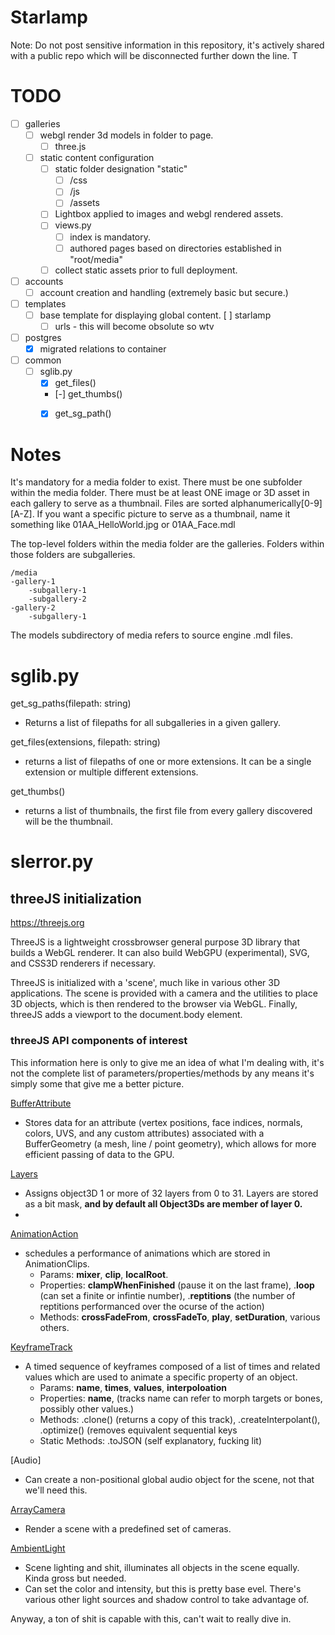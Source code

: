 # Starlamp
Note: Do not post sensitive information in this repository, it's actively shared with a public repo which will be disconnected further down the line.
T
# TODO
- [ ] galleries
  - [ ] webgl render 3d models in folder to page.
    - [ ] three.js
  - [ ] static content configuration 
    - [ ] static folder designation "static"
      - [ ] /css
      - [ ] /js
      - [ ] /assets
    - [ ] Lightbox applied to images and webgl rendered assets.
    - [ ] views.py
      - [ ] index is mandatory.
      - [ ] authored pages based on directories established in "root/media"
    - [ ] collect static assets prior to full deployment.
- [ ] accounts
  - [ ] account creation and handling (extremely basic but secure.)
- [ ] templates
  - [ ] base template for displaying global content.
  [ ] starlamp
    - [ ] urls - this will become obsolute so wtv
- [ ] postgres
  - [X] migrated relations to container
- [ ] common 
  - [ ] sglib.py
    - [X] get_files()
    - [-] get_thumbs()
    - [X] get_sg_path()


# Notes
It's mandatory for a media folder to exist. There must be one subfolder within the media folder. There must be at least
ONE image or 3D asset in each gallery to serve as a thumbnail. Files are sorted alphanumerically[0-9][A-Z]. If you want a
specific picture to serve as a thumbnail, name it something like 01AA_HelloWorld.jpg or 01AA_Face.mdl

The top-level folders within the media folder are the galleries. Folders within those folders are subgalleries.
``` 
/media
-gallery-1
    -subgallery-1
    -subgallery-2
-gallery-2
    -subgallery-1
```

The models subdirectory of media refers to source engine .mdl files.

# sglib.py
get_sg_paths(filepath: string)
 - Returns a list of filepaths for all subgalleries in a given gallery.

get_files(extensions, filepath: string)
- returns a list of filepaths of one or more extensions. It can be a single extension or multiple different extensions.

get_thumbs()
- returns a list of thumbnails, the first file from every gallery discovered will be the thumbnail.



# slerror.py 




## threeJS initialization

https://threejs.org

ThreeJS is a lightweight crossbrowser general purpose 3D library that builds 
a WebGL renderer. It can also build WebGPU (experimental), SVG, and CSS3D renderers if necessary.

ThreeJS is initialized with a 'scene', much like in various other 3D applications. 
The scene is provided with a camera and the utilities to place 3D objects, which is then rendered to the browser
via WebGL. Finally, threeJS adds a viewport to the document.body element.

### threeJS API components of interest
This information here is only to give me an idea of what I'm dealing with, it's not the complete list of parameters/properties/methods by any means it's simply some that give me a better picture.

[BufferAttribute](https://threejs.org/docs/#api/en/core/BufferAttribute)
- Stores data for an attribute (vertex positions, face indices, normals, colors, UVS, and any custom attributes) associated with a BufferGeometry (a mesh, line / point geometry), which allows for more efficient passing of data to the GPU.

[Layers](https://threejs.org/docs/#api/en/core/Layers)
- Assigns object3D 1 or more of 32 layers from 0 to 31. Layers are stored as a bit mask,
**and by default all Object3Ds are member of layer 0.**
- 


[AnimationAction](https://threejs.org/docs/#api/en/animation/AnimationAction)
 - schedules a performance of animations which are stored in AnimationClips.
   - Params: **mixer**, **clip**, **localRoot**. 
   - Properties: **clampWhenFinished** (pause it on the last frame), .**loop** (can set a finite or infintie number), .**reptitions** (the number of reptitions performanced over the ocurse of the action)
   - Methods: **crossFadeFrom**, **crossFadeTo**, **play**, **setDuration**, various others.

   
[KeyframeTrack](https://threejs.org/docs/#api/en/animation/KeyframeTrack)
   - A timed sequence of keyframes composed of a list of times and related values which are used to animate a specific property of an object. 
     - Params: **name**, **times**, **values**, **interpoloation**
     - Properties: **name**, (tracks name can refer to morph targets or bones, possibly other values.)
     - Methods: .clone() (returns a copy of this track), .createInterpolant(),  .optimize() (removes equivalent sequential keys
     - Static Methods: .toJSON (self explanatory, fucking lit)

[Audio]
- Can create a non-positional global audio object for the scene, not that we'll need this.

[ArrayCamera](https://threejs.org/docs/#api/en/cameras/ArrayCamera)
- Render a scene with a predefined set of cameras.

[AmbientLight](https://threejs.org/docs/#api/en/lights/AmbientLight)
- Scene lighting and shit, illuminates all objects in the scene equally. Kinda gross but needed.
- Can set the color and intensity, but this is pretty base evel. There's various other light sources and shadow control to take advantage of.


Anyway, a ton of shit is capable with this, can't wait to really dive in.

